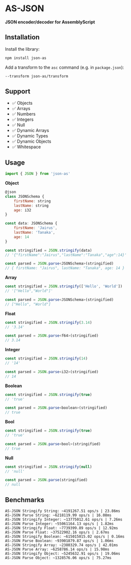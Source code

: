 # AS-JSON
**JSON encoder/decoder for AssemblyScript**

## Installation

Install the library:
```bash
npm install json-as
```

Add a transform to the `asc` command (e.g. in `package.json`):
```bash
--transform json-as/transform
```

## Support
- ✅ Objects
- ✅ Arrays
- ✅ Numbers
- ✅ Integers
- ✅ Null
- ✅ Dynamic Arrays
- ✅ Dynamic Types
- ✅ Dynamic Objects
- ✅ Whitespace

## Usage

```js
import { JSON } from 'json-as'
```

**Object**
```js
@json
class JSONSchema {
    firstName: string
    lastName: string
    age: i32
}

const data: JSONSchema {
    firstName: 'Jairus',
    lastName: 'Tanaka',
    age: 14
}

const stringified = JSON.stringify(data)
// '{"firstName":"Jairus","lastName":"Tanaka","age":14}'

const parsed = JSON.parse<JSONSchema>(stringified)
// { firstName: "Jairus", lastName: "Tanaka", age: 14 }
```

**Array**

```js
const stringified = JSON.stringify(['Hello', 'World'])
// '["Hello","World"]'

const parsed = JSON.parse<JSONSchema>(stringified)
// ["Hello", "World"]
```

**Float**

```js
const stringified = JSON.stringify(3.14)
// '3.14'

const parsed = JSON.parse<f64>(stringified)
// 3.14
```

**Integer**

```js
const stringified = JSON.stringify(14)
// '14'

const parsed = JSON.parse<i32>(stringified)
// 14
```

**Boolean**

```js
const stringified = JSON.stringify(true)
// 'true'

const parsed = JSON.parse<boolean>(stringified)
// true
```

**Bool**

```js
const stringified = JSON.stringify(true)
// 'true'

const parsed = JSON.parse<bool>(stringified)
// true
```

**Null**

```js
const stringified = JSON.stringify(null)
// 'null'

const parsed = JSON.parse(stringified)
// null
```
## Benchmarks

```
AS-JSON Stringify String: ~4191267.51 ops/s | 23.86ms
AS-JSON Parse String: ~6218119.99 ops/s | 16.08ms
AS-JSON Stringify Integer: ~13775012.61 ops/s | 7.26ms
AS-JSON Parse Integer: ~55061164.13 ops/s | 1.82ms
AS-JSON Stringify Float: ~7739399.89 ops/s | 12.92ms
AS-JSON Parse Float: ~37522902.16 ops/s | 2.67ms
AS-JSON Stringify Boolean: ~615015015.02 ops/s | 0.16ms
AS-JSON Parse Boolean: ~93901879.87 ops/s | 1.06ms
AS-JSON Stringify Array: ~2380329.74 ops/s | 42.01ms
AS-JSON Parse Array: ~6258786.14 ops/s | 15.98ms
AS-JSON Stringify Object: ~5245632.91 ops/s | 19.06ms
AS-JSON Parse Object: ~1328576.06 ops/s | 75.27ms
```
